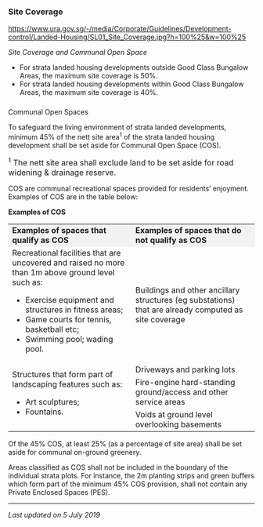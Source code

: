 ### Site Coverage

<https://www.ura.gov.sg/-/media/Corporate/Guidelines/Development-control/Landed-Housing/SL01_Site_Coverage.jpg?h=100%25&w=100%25>

*Site Coverage and Communal Open Space*

-   For strata landed housing developments outside Good Class Bungalow
    Areas, the maximum site coverage is 50%.
-   For strata landed housing developments within Good Class Bungalow
    Areas, the maximum site coverage is 40%.

### 

<a href="#COS" class="collapsible collapsed" data-toggle="collapse"></a>

Communal Open Spaces

To safeguard the living environment of strata landed developments,
minimum 45% of the nett site area<sup>1</sup> of the strata landed
housing development shall be set aside for Communal Open Space (COS).

<span style="font-size: 16px;"><sup>1</sup> The nett site area shall
exclude land to be set aside for road widening & drainage
reserve.</span>

COS are communal recreational spaces provided for residents’ enjoyment.
Examples of COS are in the table below:

**Examples of COS**

<table>
<colgroup>
<col style="width: 50%" />
<col style="width: 50%" />
</colgroup>
<tbody>
<tr class="odd">
<td style="background-color: #f2f2f2"><strong>Examples of spaces that
qualify as COS</strong></td>
<td style="background-color: #f2f2f2"><strong>Examples of spaces that do
not qualify as COS</strong></td>
</tr>
<tr class="even">
<td>Recreational facilities that are uncovered and raised no more than
1m above ground level such as:
<ul>
<li>Exercise equipment and structures in fitness areas;</li>
<li>Game courts for tennis, basketball etc;</li>
<li>Swimming pool; wading pool.
<ul>
</ul></li>
</ul></td>
<td>Buildings and other ancillary structures (eg substations) that are
already computed as site coverage</td>
</tr>
<tr class="odd">
<td rowspan="3">Structures that form part of landscaping features such
as:
<ul>
<li>Art sculptures;</li>
<li>Fountains.</li>
</ul></td>
<td>Driveways and parking lots</td>
</tr>
<tr class="even">
<td>Fire-engine hard-standing ground/access and other service areas</td>
</tr>
<tr class="odd">
<td>Voids at ground level overlooking basements</td>
</tr>
</tbody>
</table>

  

Of the 45% COS, at least 25% (as a percentage of site area) shall be set
aside for communal on-ground greenery.

Areas classified as COS shall not be included in the boundary of the
individual strata plots. For instance, the 2m planting strips and green
buffers which form part of the minimum 45% COS provision, shall not
contain any Private Enclosed Spaces (PES).

------------------------------------------------------------------------

*Last updated on 5 July 2019*
